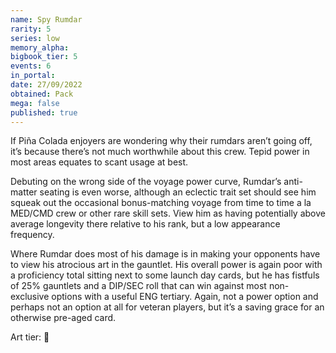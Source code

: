 ```yaml
---
name: Spy Rumdar
rarity: 5
series: low
memory_alpha:
bigbook_tier: 5
events: 6
in_portal:
date: 27/09/2022
obtained: Pack
mega: false
published: true
---
```


If Piña Colada enjoyers are wondering why their rumdars aren’t going off, it’s because there’s not much worthwhile about this crew. Tepid power in most areas equates to scant usage at best.

Debuting on the wrong side of the voyage power curve, Rumdar’s anti-matter seating is even worse, although an eclectic trait set should see him squeak out the occasional bonus-matching voyage from time to time a la MED/CMD crew or other rare skill sets. View him as having potentially above average longevity there relative to his rank, but a low appearance frequency.

Where Rumdar does most of his damage is in making your opponents have to view his atrocious art in the gauntlet. His overall power is again poor with a proficiency total sitting next to some launch day cards, but he has fistfuls of 25% gauntlets and a DIP/SEC roll that can win against most non-exclusive options with a useful ENG tertiary. Again, not a power option and perhaps not an option at all for veteran players, but it’s a saving grace for an otherwise pre-aged card.

Art tier: 💩
